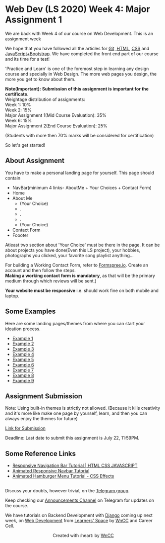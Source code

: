# Web Dev (LS 2020) Week 4: Major Assignment 1

We are back with Week 4 of our course on Web Development. This is an assignment week

We hope that you have followed all the articles for [Git](https://github.com/wncc/learners-space/blob/master/Web%20Development/Week%201/Git.md) ,[HTML](https://github.com/wncc/learners-space/blob/master/Web%20Development/Week%201/HTML.md), [CSS](https://github.com/wncc/learners-space/blob/master/Web%20Development/Week%202/CSS.md) and [JavaScript+Bootstrap](https://github.com/wncc/learners-space/blob/master/Web%20Development/Week%203/Bootstap%2BJavaScript.md). We have completed the front end part of our course and its time for a test!

'Practice and Learn' is one of the foremost step in learning any design course and specially in Web Design. The more web pages you design, the more you get to know about them.
 

__Note(Important):__ **Submission of this assignment is important for the certificate.** <br/>
Weightage distribution of assignments: <br/>
Week 1: 10%  <br/>
Week 2: 15%  <br/>
Major Assignment 1(Mid Course Evaluation): 35%  <br/>
Week 6: 15%   <br/>
Major Assignment 2(End Course Evaluation): 25%  <br/>

(Students with more then 70% marks will be considered for certification)

So let's get started!

## About Assignment 
You have to make a personal landing page for yourself.
This page should contain 
- NavBar(minimum 4 links- AboutMe + Your Choices + Contact Form)
- Home
- About Me
  - (Your Choice)
  - . 
  - . 
  - .
  - (Your Choice)
- Contact Form
- Foooter

Atleast two section about 'Your Choice' must be there in the page. It can be about projects you have done(Even this LS project), your hobbies, photographs you clicked, your favorite song playlist anything... 

For building a Working Contact Form, refer to [Formspree.io](https://formspree.io/forms/xgenojer/integration). Create an account and then follow the steps.<br/>
**Making a working contact form is mandatory**, as that will be the primary medium through which reviews will be sent.)

__Your website must be responsive__ i.e. should work fine on both mobile and laptop.<br/>





## Some Examples

Here are some landing pages/themes from where you can start your ideation process.

 - [Example 1](https://preview.themeforest.net/item/codelancer-personal-html-landing-page/full_screen_preview/26166001?_ga=2.246479876.1497736462.1594718891-562994791.1588341716)
 - [Example 2](https://preview.themeforest.net/item/selfer-minimal-personal-portfolio-wordpress-theme/full_screen_preview/22802658?_ga=2.17511353.1055928945.1594718970-562994791.1588341716)
 - [Example 3](https://preview.themeforest.net/item/resume-responsive-personal-portfolio-cv-template/full_screen_preview/22681229?_ga=2.236493697.1055928945.1594718970-562994791.1588341716)
 - [Example 4](http://preview.themeforest.net/item/card-resume-blog-html5css3-bootstrap-template/full_screen_preview/6369476?_ga=2.243988229.1055928945.1594718970-562994791.1588341716)
 - [Example 5](https://www.cse.iitb.ac.in/~rwitaban/)
 - [Example 6](https://www.cse.iitb.ac.in/~vahanwala/)
 - [Example 7](https://abhipaiangle.com/)
 - [Example 8](https://payalchoudhary2410.github.io/PayalChoudhary/)
 - [Example 9](https://divyanshnatani.github.io/myWebsite/)

## Assignment Submission

Note: Using built-in themes is strictly not allowed. (Because it kills creativity and it's more like make one page by yourself, learn, and then you can always enjoy the themes for future)

[Link for Submission](https://docs.google.com/forms/d/e/1FAIpQLSe36Sgbytk6zJvTy8QlwJ88O1xBLh2jC-rljrmTApSsgqcwgg/viewform?usp=sf_link)

Deadline: Last date to submit this assignment is July 22, 11:59PM.
   


## Some Reference Links
- [Responsive Navigation Bar Tutorial | HTML CSS JAVASCRIPT](https://www.youtube.com/watch?v=gXkqy0b4M5g)
- [Animated Responsive Navbar Tutorial](https://www.youtube.com/watch?v=H4MkGzoACpQ)
- [Animated Hamburger Menu Tutorial - CSS Effects](https://www.youtube.com/watch?v=dIyVTjJAkLw)


##

Discuss your doubts, however trivial, on the [Telegram group](https://t.me/joinchat/SOmrORRVjQmyIpCeUd-OYw).

Keep checking our [Announcements Channel](https://t.me/joinchat/AAAAAEM1ff5yT_ipGJ1pNw) on Telegram for updates on the course.

We have tutorials on Backend Development with [Django]() coming up next week, on [Web Development](https://github.com/wncc/learners-space/tree/master/Web%20Development) from [Learners' Space](https://gymkhana.iitb.ac.in/~ugacademics/learnerspace_2020/index.php) by [WnCC](https://github.com/wncc) and Career Cell.

<p align="center">Created with :heart: by <a href="https://www.wncc-iitb.org/">WnCC</a></p>
